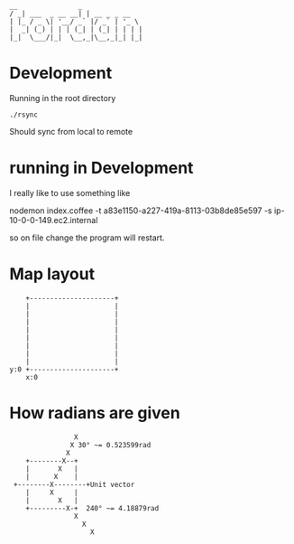     __               _             
    / _| ___  _ __ __| | __ _ _ __  
    | |_ / _ \| '__/ _` |/ _` | '_ \
    |  _| (_) | | | (_| | (_| | | | |
    |_|  \___/|_|  \__,_|\__,_|_| |_|


# Development

Running in the root directory

`./rsync`

Should sync from local to remote

# running in Development

I really like to use something like

  nodemon index.coffee -t a83e1150-a227-419a-8113-03b8de85e597 -s ip-10-0-0-149.ec2.internal

so on file change the program will restart.

# Map layout

        +---------------------+
        |                     |
        |                     |
        |                     |
        |                     |
        |                     |
        |                     |
        |                     |
        |                     |
    y:0 +---------------------+
        x:0

# How radians are given


                    X
                   X 30° ~= 0.523599rad
                  X
        +--------X--+
        |       X   |
        |      X    |
     +--------X--------+Unit vector
        |     X     |
        |       X   |
        +---------X-+  240° ~= 4.18879rad
                    X
                      X
                        X
